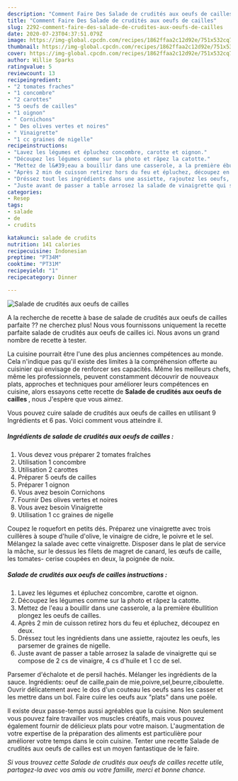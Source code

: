 ```yaml
---
description: "Comment Faire Des Salade de crudités aux oeufs de cailles"
title: "Comment Faire Des Salade de crudités aux oeufs de cailles"
slug: 2292-comment-faire-des-salade-de-crudites-aux-oeufs-de-cailles
date: 2020-07-23T04:37:51.079Z
image: https://img-global.cpcdn.com/recipes/1862ffaa2c12d92e/751x532cq70/salade-de-crudites-aux-oeufs-de-cailles-photo-principale-de-la-recette.jpg
thumbnail: https://img-global.cpcdn.com/recipes/1862ffaa2c12d92e/751x532cq70/salade-de-crudites-aux-oeufs-de-cailles-photo-principale-de-la-recette.jpg
cover: https://img-global.cpcdn.com/recipes/1862ffaa2c12d92e/751x532cq70/salade-de-crudites-aux-oeufs-de-cailles-photo-principale-de-la-recette.jpg
author: Willie Sparks
ratingvalue: 5
reviewcount: 13
recipeingredient:
- "2 tomates fraches"
- "1 concombre"
- "2 carottes"
- "5 oeufs de cailles"
- "1 oignon"
- " Cornichons"
- " Des olives vertes et noires"
- " Vinaigrette"
- "1 cc graines de nigelle"
recipeinstructions:
- "Lavez les légumes et épluchez concombre, carotte et oignon."
- "Découpez les légumes comme sur la photo et râpez la catotte."
- "Mettez de l&#39;eau a bouillir dans une casserole, a la première ébullition plongez les oeufs de cailles."
- "Après 2 min de cuisson retirez hors du feu et épluchez, découpez en deux."
- "Dréssez tout les ingrédients dans une assiette, rajoutez les oeufs, les parsemer de graines de nigelle."
- "Juste avant de passer a table arrosez la salade de vinaigrette qui se compose de 2 cs de vinaigre, 4 cs d&#39;huile et 1 cc de sel."
categories:
- Resep
tags:
- salade
- de
- crudits

katakunci: salade de crudits 
nutrition: 141 calories
recipecuisine: Indonesian
preptime: "PT34M"
cooktime: "PT31M"
recipeyield: "1"
recipecategory: Dinner

---
```



![Salade de crudités aux oeufs de cailles](https://img-global.cpcdn.com/recipes/1862ffaa2c12d92e/751x532cq70/salade-de-crudites-aux-oeufs-de-cailles-photo-principale-de-la-recette.jpg)

A la recherche de recette à base de salade de crudités aux oeufs de cailles parfaite ?? ne cherchez plus! Nous vous fournissons uniquement la recette parfaite salade de crudités aux oeufs de cailles ici. Nous avons un grand nombre de recette à tester.

La cuisine pourrait être l'une des plus anciennes compétences au monde. Cela n'indique pas qu'il existe des limites à la compréhension offerte au cuisinier qui envisage de renforcer ses capacités. Même les meilleurs chefs, même les professionnels, peuvent constamment découvrir de nouveaux plats, approches et techniques pour améliorer leurs compétences en cuisine, alors essayons cette recette de <strong> Salade de crudités aux oeufs de cailles </strong>, nous J'espère que vous aimez.

<!--inarticleads1-->

Vous pouvez cuire salade de crudités aux oeufs de cailles en utilisant 9 Ingrédients et 6 pas. Voici comment vous atteindre il.

##### Ingrédients de salade de crudités aux oeufs de cailles :

1. Vous devez vous préparer 2 tomates fraîches
1. Utilisation 1 concombre
1. Utilisation 2 carottes
1. Préparer 5 oeufs de cailles
1. Préparer 1 oignon
1. Vous avez besoin  Cornichons
1. Fournir  Des olives vertes et noires
1. Vous avez besoin  Vinaigrette
1. Utilisation 1 cc graines de nigelle


Coupez le roquefort en petits dés. Préparez une vinaigrette avec trois cuillères à soupe d&#39;huile d&#39;olive, le vinaigre de cidre, le poivre et le sel. Mélangez la salade avec cette vinaigrette. Disposer dans le plat de service la mâche, sur le dessus les filets de magret de canard, les œufs de caille, les tomates- cerise coupées en deux, la poignée de noix. 

<!--inarticleads2-->

##### Salade de crudités aux oeufs de cailles instructions :

1. Lavez les légumes et épluchez concombre, carotte et oignon.
1. Découpez les légumes comme sur la photo et râpez la catotte.
1. Mettez de l&#39;eau a bouillir dans une casserole, a la première ébullition plongez les oeufs de cailles.
1. Après 2 min de cuisson retirez hors du feu et épluchez, découpez en deux.
1. Dréssez tout les ingrédients dans une assiette, rajoutez les oeufs, les parsemer de graines de nigelle.
1. Juste avant de passer a table arrosez la salade de vinaigrette qui se compose de 2 cs de vinaigre, 4 cs d&#39;huile et 1 cc de sel.


Parsemer d&#39;échalote et de persil hachés. Mélanger les ingrédients de la sauce. Ingrédients: oeuf de caille,pain de mie,poivre,sel,beurre,ciboulette. Ouvrir délicatement avec le dos d&#39;un couteau les oeufs sans les casser et les mettre dans un bol. Faire cuire les oeufs aux &#34;plats&#34; dans une poêle. 

<!--inarticleads1-->

<p>
Il existe deux passe-temps aussi agréables que la cuisine. Non seulement vous pouvez faire travailler vos muscles créatifs, mais vous pouvez également fournir de délicieux plats pour votre maison. L'augmentation de votre expertise de la préparation des aliments est particulière pour améliorer votre temps dans le coin cuisine. Tenter une recette Salade de crudités aux oeufs de cailles est un moyen fantastique de le faire.
</p>

<p>
<i>Si vous trouvez cette Salade de crudités aux oeufs de cailles recette utile, partagez-la avec vos amis ou votre famille, merci et bonne chance.</i>
</p>
